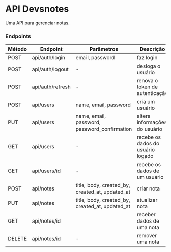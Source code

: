# API Devsnotes

Uma API para gerenciar notas.

### Endpoints

Método | Endpoint | Parâmetros | Descrição
-|-|-|-
POST | api/auth/login | email, password | faz login
POST | api/auth/logout | - | desloga o usuário
POST | api/auth/refresh | - | renova o token de autenticação
POST | api/users | name, email, password | cria um usuário
PUT | api/users | name, email, password, password_confirmation | altera informações do usuário
GET | api/users | - | recebe os dados do usuário logado
GET | api/users/id | - | recebe os dados de um usuário
POST | api/notes | title, body, created_by, created_at, updated_at | criar nota
PUT | api/notes | title, body, created_by, created_at, updated_at | atualizar nota
GET | api/notes/id | | receber dados de uma nota
DELETE | api/notes/id | - | remover uma nota
